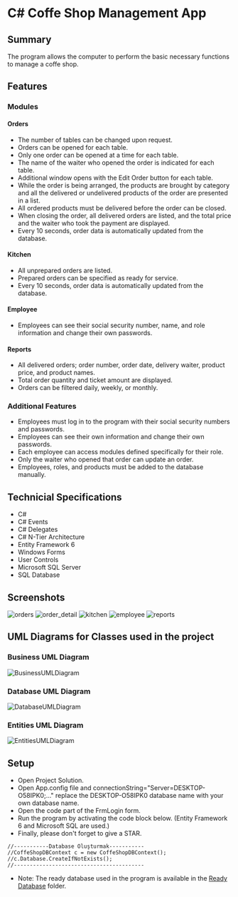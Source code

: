 # C# Coffe Shop Management App


## Summary
The program allows the computer to perform the basic necessary functions to manage a coffe shop.

## Features

### Modules

####  Orders
- The number of tables can be changed upon request.
- Orders can be opened for each table.
- Only one order can be opened at a time for each table.
- The name of the waiter who opened the order is indicated for each table.
- Additional window opens with the Edit Order button for each table.
- While the order is being arranged, the products are brought by category and all the delivered or undelivered products of the order are presented in a list.
- All ordered products must be delivered before the order can be closed.
- When closing the order, all delivered orders are listed, and the total price and the waiter who took the payment are displayed.
- Every 10 seconds, order data is automatically updated from the database.

####  Kitchen
- All unprepared orders are listed.
- Prepared orders can be specified as ready for service.
- Every 10 seconds, order data is automatically updated from the database.

####  Employee
- Employees can see their social security number, name, and role information and change their own passwords.

#### Reports
- All delivered orders; order number, order date, delivery waiter, product price, and product names.
- Total order quantity and ticket amount are displayed.
- Orders can be filtered daily, weekly, or monthly.

### Additional Features
- Employees must log in to the program with their social security numbers and passwords.
- Employees can see their own information and change their own passwords.
- Each employee can access modules defined specifically for their role.
- Only the waiter who opened that order can update an order.
- Employees, roles, and products must be added to the database manually.

## Technicial Specifications
- C#
- C# Events
- C# Delegates
- C# N-Tier Architecture
- Entity Framework 6
- Windows Forms
- User Controls
- Microsoft SQL Server
- SQL Database


## Screenshots
![orders](https://raw.githubusercontent.com/ekiztk/CSharp-Coffe-Shop-Management/main/screenshots/orders.png "orders")
![order_detail](https://raw.githubusercontent.com/ekiztk/CSharp-Coffe-Shop-Management/main/screenshots/order_detail.png "order_detail")
![kitchen](https://raw.githubusercontent.com/ekiztk/CSharp-Coffe-Shop-Management/main/screenshots/kitchen.png "kitchen")
![employee](https://raw.githubusercontent.com/ekiztk/CSharp-Coffe-Shop-Management/main/screenshots/employee.png "employee")
![reports](https://raw.githubusercontent.com/ekiztk/CSharp-Coffe-Shop-Management/main/screenshots/reports.png "reports")

## UML Diagrams for Classes used in the project

### Business UML Diagram
![BusinessUMLDiagram](https://raw.githubusercontent.com/ekiztk/CSharp-Coffe-Shop-Management/main/UMLDiagrams/BusinessUMLDiagram.svg "BusinessUMLDiagram")

### Database UML Diagram
![DatabaseUMLDiagram](https://raw.githubusercontent.com/ekiztk/CSharp-Coffe-Shop-Management/main/UMLDiagrams/DatabaseUMLDiagram.svg "DatabaseUMLDiagram")

### Entities UML Diagram
![EntitiesUMLDiagram](https://raw.githubusercontent.com/ekiztk/CSharp-Coffe-Shop-Management/6f96429105f07ef213c6c95c1a06a5524c6210d8/UMLDiagrams/EntitiesUMLDiagram.svg "EntitiesUMLDiagram")

## Setup
- Open Project Solution.
- Open App.config file and connectionString="Server=DESKTOP-O58IPK0;..." replace the DESKTOP-O58IPK0 database name with your own database name.
- Open the code part of the FrmLogin form.
- Run the program by activating the code block below. (Entity Framework 6 and Microsoft SQL are used.)
- Finally, please don't forget to give a STAR.
```
//-----------Database Oluşturmak-----------
//CoffeShopDBContext c = new CoffeShopDBContext();
//c.Database.CreateIfNotExists();
//-----------------------------------------
```
- Note: The ready database used in the program is available in the [Ready Database](https://github.com/ekiztk/CSharp-Coffe-Shop-Management/tree/main/Ready%20Database) folder.
